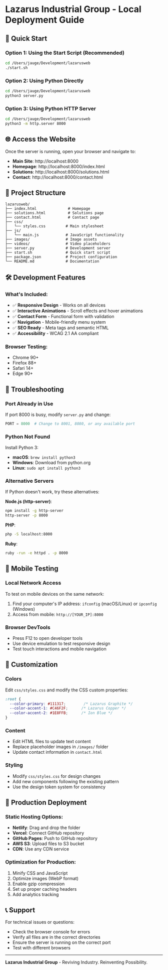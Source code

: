 # Lazarus Industrial Group - Local Deployment Guide

## 🚀 Quick Start

### Option 1: Using the Start Script (Recommended)
```bash
cd /Users/jauge/Development/lazarusweb
./start.sh
```

### Option 2: Using Python Directly
```bash
cd /Users/jauge/Development/lazarusweb
python3 server.py
```

### Option 3: Using Python HTTP Server
```bash
cd /Users/jauge/Development/lazarusweb
python3 -m http.server 8000
```

## 🌐 Access the Website

Once the server is running, open your browser and navigate to:
- **Main Site**: http://localhost:8000
- **Homepage**: http://localhost:8000/index.html
- **Solutions**: http://localhost:8000/solutions.html
- **Contact**: http://localhost:8000/contact.html

## 📁 Project Structure

```
lazarusweb/
├── index.html              # Homepage
├── solutions.html          # Solutions page
├── contact.html            # Contact page
├── css/
│   └── styles.css         # Main stylesheet
├── js/
│   └── main.js            # JavaScript functionality
├── images/                # Image assets
├── videos/                # Video placeholders
├── server.py              # Development server
├── start.sh               # Quick start script
├── package.json           # Project configuration
└── README.md              # Documentation
```

## 🛠️ Development Features

### What's Included:
- ✅ **Responsive Design** - Works on all devices
- ✅ **Interactive Animations** - Scroll effects and hover animations
- ✅ **Contact Form** - Functional form with validation
- ✅ **Navigation** - Mobile-friendly menu system
- ✅ **SEO Ready** - Meta tags and semantic HTML
- ✅ **Accessibility** - WCAG 2.1 AA compliant

### Browser Testing:
- Chrome 90+
- Firefox 88+
- Safari 14+
- Edge 90+

## 🔧 Troubleshooting

### Port Already in Use
If port 8000 is busy, modify `server.py` and change:
```python
PORT = 8000  # Change to 8001, 8080, or any available port
```

### Python Not Found
Install Python 3:
- **macOS**: `brew install python3`
- **Windows**: Download from python.org
- **Linux**: `sudo apt install python3`

### Alternative Servers
If Python doesn't work, try these alternatives:

**Node.js (http-server)**:
```bash
npm install -g http-server
http-server -p 8000
```

**PHP**:
```bash
php -S localhost:8000
```

**Ruby**:
```bash
ruby -run -e httpd . -p 8000
```

## 📱 Mobile Testing

### Local Network Access
To test on mobile devices on the same network:
1. Find your computer's IP address: `ifconfig` (macOS/Linux) or `ipconfig` (Windows)
2. Access from mobile: `http://[YOUR_IP]:8000`

### Browser DevTools
- Press F12 to open developer tools
- Use device emulation to test responsive design
- Test touch interactions and mobile navigation

## 🎨 Customization

### Colors
Edit `css/styles.css` and modify the CSS custom properties:
```css
:root {
  --color-primary: #111317;        /* Lazarus Graphite */
  --color-accent-1: #C46F2F;      /* Lazarus Copper */
  --color-accent-2: #1E8FFB;      /* Ion Blue */
}
```

### Content
- Edit HTML files to update text content
- Replace placeholder images in `/images/` folder
- Update contact information in `contact.html`

### Styling
- Modify `css/styles.css` for design changes
- Add new components following the existing pattern
- Use the design token system for consistency

## 🚀 Production Deployment

### Static Hosting Options:
- **Netlify**: Drag and drop the folder
- **Vercel**: Connect GitHub repository
- **GitHub Pages**: Push to GitHub repository
- **AWS S3**: Upload files to S3 bucket
- **CDN**: Use any CDN service

### Optimization for Production:
1. Minify CSS and JavaScript
2. Optimize images (WebP format)
3. Enable gzip compression
4. Set up proper caching headers
5. Add analytics tracking

## 📞 Support

For technical issues or questions:
- Check the browser console for errors
- Verify all files are in the correct directories
- Ensure the server is running on the correct port
- Test with different browsers

---

**Lazarus Industrial Group** - Reviving Industry. Reinventing Possibility.
